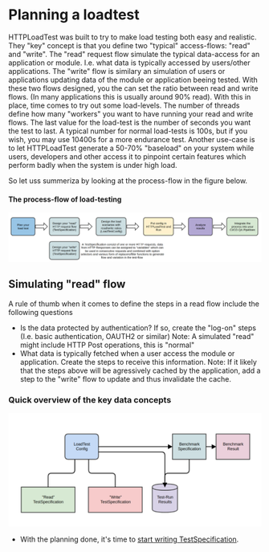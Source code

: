 # Planning a loadtest

HTTPLoadTest was built to try to make load testing both easy and realistic. They "key" concept is that you define two "typical" access-flows: "read" and "write".
The "read" request flow simulate the typical data-access for an application or module. I.e. what data is typically accessed by users/other applications. The "write" 
flow is similary an simulation of users or applications updating data of the module or application beeing tested. With these two flows designed, you the can set the 
ratio between read and write flows. (In many applications this is usually around 90% read).  With this in place, time comes to try out some load-levels. The number 
of threads define how many "workers" you want to have running your read and write flows.  The last value for the load-test is the number of seconds you want the test 
to last.  A typical number for normal load-tests is 100s, but if you wish, you may use 10400s for a more endurance test.  Another use-case is to let HTTPLoadTest 
generate a 50-70% "baseload" on your system while users, developers and other access it to pinpoint certain features which perform badly when the system is under 
high load.

So let uss summeriza by looking at the process-flow in the figure below. 

#### The process-flow of load-testing

![The flow of LoadTest investments](https://github.com/Cantara/HTTPLoadTest-Baseline/raw/master/images/HTTPLoadTest-FullProcessFlow.png)


## Simulating "read" flow

A rule of thumb when it comes to define the steps in a read flow include the following questions
 - Is the data protected by authentication?  If so, create the "log-on" steps (I.e.  basic authentication, OAUTH2 or similar)
    Note: A simulated "read" might include HTTP Post operations, this is "normal"
 - What data is typically fetched when a user access the module or application. Create the steps to receive this information. 
    Note: If it likely that the steps above will be agressively cached by the application, add a step to the "write" flow to update and thus invalidate
    the cache.
       

### Quick overview of the key data concepts
![The LoadTest data structures](https://github.com/Cantara/HTTPLoadTest-Baseline/raw/master/images/HTTPLoadTest-DataStructures.png)


* With the planning done, it's time to [start writing TestSpecification](./02-testspefication.md).